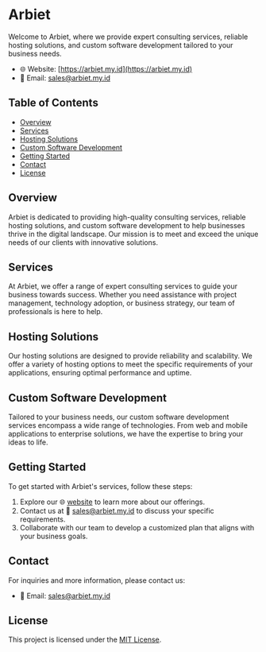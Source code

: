 # Arbiet

Welcome to Arbiet, where we provide expert consulting services, reliable hosting solutions, and custom software development tailored to your business needs.

- 🌐 Website: [https://arbiet.my.id](https://arbiet.my.id)
- 📧 Email: [sales@arbiet.my.id](mailto:sales@arbiet.my.id)

## Table of Contents
- [Overview](#overview)
- [Services](#services)
- [Hosting Solutions](#hosting-solutions)
- [Custom Software Development](#custom-software-development)
- [Getting Started](#getting-started)
- [Contact](#contact)
- [License](#license)

## Overview
Arbiet is dedicated to providing high-quality consulting services, reliable hosting solutions, and custom software development to help businesses thrive in the digital landscape. Our mission is to meet and exceed the unique needs of our clients with innovative solutions.

## Services
At Arbiet, we offer a range of expert consulting services to guide your business towards success. Whether you need assistance with project management, technology adoption, or business strategy, our team of professionals is here to help.

## Hosting Solutions
Our hosting solutions are designed to provide reliability and scalability. We offer a variety of hosting options to meet the specific requirements of your applications, ensuring optimal performance and uptime.

## Custom Software Development
Tailored to your business needs, our custom software development services encompass a wide range of technologies. From web and mobile applications to enterprise solutions, we have the expertise to bring your ideas to life.

## Getting Started
To get started with Arbiet's services, follow these steps:
1. Explore our 🌐 [website](https://arbiet.my.id) to learn more about our offerings.
2. Contact us at 📧 [sales@arbiet.my.id](mailto:sales@arbiet.my.id) to discuss your specific requirements.
3. Collaborate with our team to develop a customized plan that aligns with your business goals.

## Contact
For inquiries and more information, please contact us:
- 📧 Email: [sales@arbiet.my.id](mailto:sales@arbiet.my.id)

## License
This project is licensed under the [MIT License](LICENSE).

